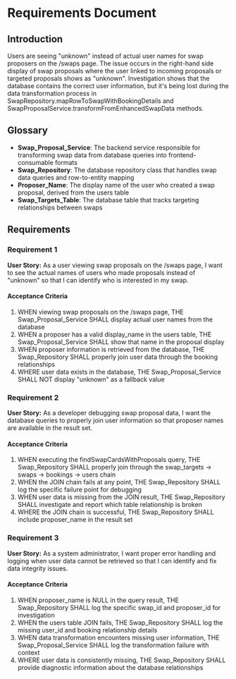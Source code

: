 # Requirements Document

## Introduction

Users are seeing "unknown" instead of actual user names for swap proposers on the /swaps page. The issue occurs in the right-hand side display of swap proposals where the user linked to incoming proposals or targeted proposals shows as "unknown". Investigation shows that the database contains the correct user information, but it's being lost during the data transformation process in SwapRepository.mapRowToSwapWithBookingDetails and SwapProposalService.transformFromEnhancedSwapData methods.

## Glossary

- **Swap_Proposal_Service**: The backend service responsible for transforming swap data from database queries into frontend-consumable formats
- **Swap_Repository**: The database repository class that handles swap data queries and row-to-entity mapping
- **Proposer_Name**: The display name of the user who created a swap proposal, derived from the users table
- **Swap_Targets_Table**: The database table that tracks targeting relationships between swaps

## Requirements

### Requirement 1

**User Story:** As a user viewing swap proposals on the /swaps page, I want to see the actual names of users who made proposals instead of "unknown" so that I can identify who is interested in my swap.

#### Acceptance Criteria

1. WHEN viewing swap proposals on the /swaps page, THE Swap_Proposal_Service SHALL display actual user names from the database
2. WHEN a proposer has a valid display_name in the users table, THE Swap_Proposal_Service SHALL show that name in the proposal display
3. WHEN proposer information is retrieved from the database, THE Swap_Repository SHALL properly join user data through the booking relationships
4. WHERE user data exists in the database, THE Swap_Proposal_Service SHALL NOT display "unknown" as a fallback value

### Requirement 2

**User Story:** As a developer debugging swap proposal data, I want the database queries to properly join user information so that proposer names are available in the result set.

#### Acceptance Criteria

1. WHEN executing the findSwapCardsWithProposals query, THE Swap_Repository SHALL properly join through the swap_targets → swaps → bookings → users chain
2. WHEN the JOIN chain fails at any point, THE Swap_Repository SHALL log the specific failure point for debugging
3. WHEN user data is missing from the JOIN result, THE Swap_Repository SHALL investigate and report which table relationship is broken
4. WHERE the JOIN chain is successful, THE Swap_Repository SHALL include proposer_name in the result set

### Requirement 3

**User Story:** As a system administrator, I want proper error handling and logging when user data cannot be retrieved so that I can identify and fix data integrity issues.

#### Acceptance Criteria

1. WHEN proposer_name is NULL in the query result, THE Swap_Repository SHALL log the specific swap_id and proposer_id for investigation
2. WHEN the users table JOIN fails, THE Swap_Repository SHALL log the missing user_id and booking relationship details
3. WHEN data transformation encounters missing user information, THE Swap_Proposal_Service SHALL log the transformation failure with context
4. WHERE user data is consistently missing, THE Swap_Repository SHALL provide diagnostic information about the database relationships